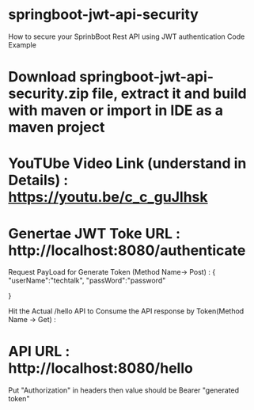 # springboot-jwt-api-security
How to secure your SprinbBoot Rest API using JWT authentication Code Example

# Download springboot-jwt-api-security.zip file, extract it and build with maven or import in IDE as a maven project

# YouTUbe Video Link (understand in Details) : https://youtu.be/c_c_guJlhsk

# Genertae JWT Toke URL : http://localhost:8080/authenticate


Request PayLoad for Generate Token (Method Name-> Post) : 
{
	"userName":"techtalk",
	"passWord":"password"
	
}

Hit the Actual /hello API to Consume the API response by Token(Method Name -> Get) :

# API URL : http://localhost:8080/hello

Put "Authorization" in headers then value should be Bearer "generated token"
